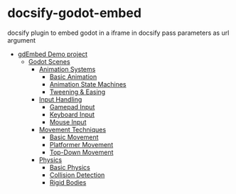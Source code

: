 # docsify-godot-embed
docsify plugin to embed godot in a iframe in docsify 
pass parameters as url argument

<!-- start-replace-subnav -->
* [gdEmbed Demo project ](/gdEmbed/)
    * [Godot Scenes](/gdEmbed/scenes/)
        * [Animation Systems](/gdEmbed/scenes/animation/)
            * [Basic Animation](/gdEmbed/scenes/animation/basic_animation/)
            * [Animation State Machines](/gdEmbed/scenes/animation/state_machines/)
            * [Tweening & Easing](/gdEmbed/scenes/animation/tweening/)
        * [Input Handling](/gdEmbed/scenes/input/)
            * [Gamepad Input](/gdEmbed/scenes/input/gamepad_input/)
            * [Keyboard Input](/gdEmbed/scenes/input/keyboard_input/)
            * [Mouse Input](/gdEmbed/scenes/input/mouse_input/)
        * [Movement Techniques](/gdEmbed/scenes/movement/)
            * [Basic Movement](/gdEmbed/scenes/movement/basic_movement/)
            * [Platformer Movement](/gdEmbed/scenes/movement/platformer_movement/)
            * [Top-Down Movement](/gdEmbed/scenes/movement/top_down_movement/)
        * [Physics](/gdEmbed/scenes/physics/)
            * [Basic Physics](/gdEmbed/scenes/physics/basic_physics/)
            * [Collision Detection](/gdEmbed/scenes/physics/collision_detection/)
            * [Rigid Bodies](/gdEmbed/scenes/physics/rigid_bodies/)
<!-- end-replace-subnav -->
